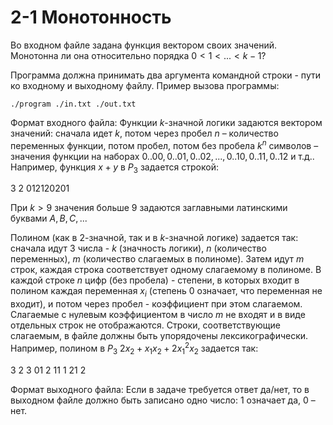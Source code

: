 # 2-1 Монотонность

Во входном файле задана функция вектором своих значений. Монотонна ли она относительно порядка $0<1<...<k-1$?

Программа должна принимать два аргумента командной строки - пути ко входному и выходному файлу. Пример вызова программы:

```./program ./in.txt ./out.txt```

Формат входного файла:
Функции $k$-значной логики задаются вектором значений: сначала идет $k$, потом через пробел $n$ – количество переменных функции, потом пробел, потом без пробела $k^n$ символов – значения функции на наборах $0..00, 0..01, 0..02, ..., 0..10, 0..11, 0..12$ и т.д.. Например, функция $x+y$ в $P_3$ задается строкой:

3 2 012120201

При $k>9$ значения больше $9$ задаются заглавными латинскими буквами $A, B, C, ...$

Полином (как в $2$-значной, так и в $k$-значной логике) задается так: сначала идут $3$ числа - $k$ (значность логики), $n$ (количество переменных), $m$ (количество слагаемых в полиноме). Затем идут $m$ строк, каждая строка соответствует одному слагаемому в полиноме. В каждой строке $n$ цифр (без пробела) - степени, в которых входит в полином каждая переменная $x_i$ (степень $0$ означает, что переменная не входит), и потом через пробел - коэффициент при этом слагаемом. Слагаемые с нулевым коэффициентом в число $m$ не входят и в виде отдельных строк не отображаются. Строки, соответствующие слагаемым, в файле должны быть упорядочены лексикографически.
Например, полином в $P_3$ $2x_2+x_1x_2+2x^2_1x_2$ задается так:

3 2 3
01 2
11 1
21 2

Формат выходного файла:
Если в задаче требуется ответ да/нет, то в выходном файле должно быть записано одно число: $1$ означает да, $0$ – нет.
